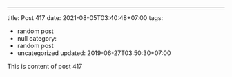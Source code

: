---
title: Post 417
date: 2021-08-05T03:40:48+07:00
tags:
  - random post
  - null
category:
  - random post
  - uncategorized
updated: 2019-06-27T03:50:30+07:00

This is content of post 417